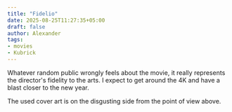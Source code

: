 ```yaml
---
title: "Fidelio"
date: 2025-08-25T11:27:35+05:00
draft: false
author: Alexander
tags:
- movies
- Kubrick
---
```


Whatever random public wrongly feels about the movie,
it really represents the director's fidelity to the arts.
I expect to get around the 4K and have a blast closer to the new year.

The used cover art is on the disgusting side from the point of view above.
